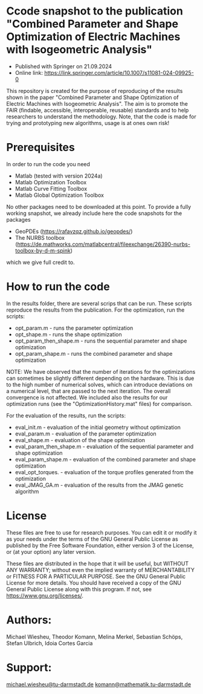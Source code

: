 # Ccode snapshot to the publication "Combined Parameter and Shape Optimization of Electric Machines with Isogeometric Analysis"
- Published with Springer on 21.09.2024 
- Online link: https://link.springer.com/article/10.1007/s11081-024-09925-0

This repository is created for the purpose of reproducing of the results shown in the paper "Combined Parameter and Shape Optimization of Electric Machines with Isogeometric Analysis".
The aim is to promote the FAIR (findable, accessible, interoperable, reusable) standards and to help researchers to understand the methodology. Note, that the code is made for trying and prototyping new algorithms, usage is at ones own risk! 

# Prerequisites

In order to run the code you need
- Matlab (tested with version 2024a)
- Matlab Optimization Toolbox
- Matlab Curve Fitting Toolbox
- Matlab Global Optimization Toolbox

No other packages need to be downloaded at this point. To provide a fully working snapshot, we already include here the code snapshots for the packages

- GeoPDEs (https://rafavzqz.github.io/geopdes/)
- The NURBS toolbox (https://de.mathworks.com/matlabcentral/fileexchange/26390-nurbs-toolbox-by-d-m-spink)

which we give full credit to.


# How to run the code

In the results folder, there are several scrips that can be run. These scripts reproduce the results from the publication. For the optimization, run the scripts:

- opt_param.m - runs the parameter optimization
- opt_shape.m - runs the shape optimization
- opt_param_then_shape.m - runs the sequential parameter and shape optimization
- opt_param_shape.m - runs the combined parameter and shape optimization

NOTE: We have observed that the number of iterations for the optimizations can sometimes be slightly different depending on the hardware. 
This is due to the high number of numerical solves, which can introduce deviations on a numerical level, that are passed to the next iteration. The overall convergence is not affected. 
We included also the results for our optimization runs (see the "OptimizationHistory.mat" files) for comparison.

For the evaluation of the results, run the scripts:

- eval_init.m - evaluation of the initial geometry without optimization
- eval_param.m - evaluation of the parameter optimization
- eval_shape.m - evaluation of the shape optimization
- eval_param_then_shape.m - evaluation of the sequential parameter and shape optimization
- eval_param_shape.m - evaluation of the combined parameter and shape optimization
- eval_opt_torques. - evaluation of the torque profiles generated from the optimization
- eval_JMAG_GA.m - evaluation of the results from the JMAG genetic algorithm

# License

These files are free to use for research purposes. You can edit it or modify it as your needs under the terms of the GNU General Public License as published by the Free Software Foundation, either version 3 of the License, or (at your option) any later version.

These files are distributed in the hope that it will be useful, but WITHOUT ANY WARRANTY; without even the implied warranty of MERCHANTABILITY or FITNESS FOR A PARTICULAR PURPOSE. See the GNU General Public License for more details.
You should have received a copy of the GNU General Public License along with this program. If not, see <https://www.gnu.org/licenses/>.

# Authors: 
Michael Wiesheu, Theodor Komann, Melina Merkel, Sebastian Schöps, Stefan Ulbrich, Idoia Cortes Garcia

# Support:
michael.wiesheu@tu-darmstadt.de
komann@mathematik.tu-darmstadt.de
